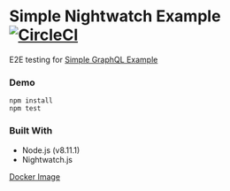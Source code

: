 # Simple Nightwatch Example [![CircleCI](https://img.shields.io/circleci/project/github/jackyrusly/simple-nightwatch-example.svg)](https://circleci.com/gh/jackyrusly/simple-nightwatch-example)

E2E testing for <a href="https://simple-graphql-example-client.herokuapp.com">Simple GraphQL Example</a>

### Demo
```
npm install
npm test
```

### Built With
- Node.js (v8.11.1)
- Nightwatch.js

<a href="https://hub.docker.com/r/jackyrusly/nightwatch/">Docker Image</a>
